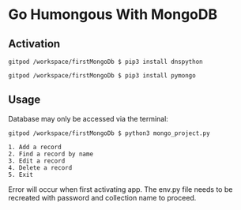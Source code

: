 # Go Humongous With MongoDB


## Activation
```
gitpod /workspace/firstMongoDb $ pip3 install dnspython
```
```
gitpod /workspace/firstMongoDb $ pip3 install pymongo
```

## Usage
Database may only be accessed via the terminal:
```
gitpod /workspace/firstMongoDb $ python3 mongo_project.py

1. Add a record
2. Find a record by name
3. Edit a record
4. Delete a record
5. Exit
```

Error will occur when first activating app. The env.py file needs to be recreated with password and collection name to proceed.